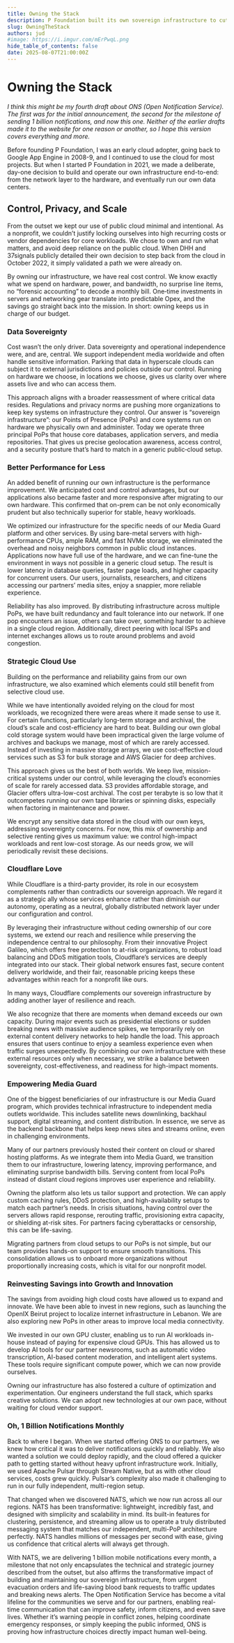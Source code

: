 ```yaml
---
title: Owning the Stack
description: P Foundation built its own sovereign infrastructure to cut costs, boost performance, and protect data, helping independent media and communities.
slug: OwningTheStack
authors: jud
#image: https://i.imgur.com/mErPwqL.png
hide_table_of_contents: false
date: 2025-08-07T21:00:00Z
---
```


# Owning the Stack

_I think this might be my fourth draft about ONS (Open Notification Service). The first was for the initial announcement, the second for the milestone of sending 1 billion notifications, and now this one. Neither of the earlier drafts made it to the website for one reason or another, so I hope this version covers everything and more._

Before founding P Foundation, I was an early cloud adopter, going back to Google App Engine in 2008-9, and I continued to use the cloud for most projects. But when I started P Foundation in 2021, we made a deliberate, day-one decision to build and operate our own infrastructure end-to-end: from the network layer to the hardware, and eventually run our own data centers.

<!--truncate-->

## Control, Privacy, and Scale

From the outset we kept our use of public cloud minimal and intentional. As a nonprofit, we couldn’t justify locking ourselves into high recurring costs or vendor dependencies for core workloads. We chose to own and run what matters, and avoid deep reliance on the public cloud. When DHH and 37signals publicly detailed their own decision to step back from the cloud in October 2022, it simply validated a path we were already on.

By owning our infrastructure, we have real cost control. We know exactly what we spend on hardware, power, and bandwidth, no surprise line items, no “forensic accounting” to decode a monthly bill. One‑time investments in servers and networking gear translate into predictable Opex, and the savings go straight back into the mission. In short: owning keeps us in charge of our budget.

### Data Sovereignty

Cost wasn’t the only driver. Data sovereignty and operational independence were, and are, central. We support independent media worldwide and often handle sensitive information. Parking that data in hyperscale clouds can subject it to external jurisdictions and policies outside our control. Running on hardware we choose, in locations we choose, gives us clarity over where assets live and who can access them.

This approach aligns with a broader reassessment of where critical data resides. Regulations and privacy norms are pushing more organizations to keep key systems on infrastructure they control. Our answer is “sovereign infrastructure”: our Points of Presence (PoPs) and core systems run on hardware we physically own and administer. Today we operate three principal PoPs that house core databases, application servers, and media repositories. That gives us precise geolocation awareness, access control, and a security posture that’s hard to match in a generic public‑cloud setup.

### Better Performance for Less

An added benefit of running our own infrastructure is the performance improvement. We anticipated cost and control advantages, but our applications also became faster and more responsive after migrating to our own hardware. This confirmed that on-prem can be not only economically prudent but also technically superior for stable, heavy workloads.

We optimized our infrastructure for the specific needs of our Media Guard platform and other services. By using bare-metal servers with high-performance CPUs, ample RAM, and fast NVMe storage, we eliminated the overhead and noisy neighbors common in public cloud instances. Applications now have full use of the hardware, and we can fine-tune the environment in ways not possible in a generic cloud setup. The result is lower latency in database queries, faster page loads, and higher capacity for concurrent users. Our users, journalists, researchers, and citizens accessing our partners’ media sites, enjoy a snappier, more reliable experience.

Reliability has also improved. By distributing infrastructure across multiple PoPs, we have built redundancy and fault tolerance into our network. If one pop encounters an issue, others can take over, something harder to achieve in a single cloud region. Additionally, direct peering with local ISPs and internet exchanges allows us to route around problems and avoid congestion.

### Strategic Cloud Use

Building on the performance and reliability gains from our own infrastructure, we also examined which elements could still benefit from selective cloud use.

While we have intentionally avoided relying on the cloud for most workloads, we recognized there were areas where it made sense to use it. For certain functions, particularly long-term storage and archival, the cloud’s scale and cost-efficiency are hard to beat. Building our own global cold storage system would have been impractical given the large volume of archives and backups we manage, most of which are rarely accessed. Instead of investing in massive storage arrays, we use cost-effective cloud services such as S3 for bulk storage and AWS Glacier for deep archives.

This approach gives us the best of both worlds. We keep live, mission-critical systems under our control, while leveraging the cloud’s economies of scale for rarely accessed data. S3 provides affordable storage, and Glacier offers ultra-low-cost archival. The cost per terabyte is so low that it outcompetes running our own tape libraries or spinning disks, especially when factoring in maintenance and power.

We encrypt any sensitive data stored in the cloud with our own keys, addressing sovereignty concerns. For now, this mix of ownership and selective renting gives us maximum value: we control high-impact workloads and rent low-cost storage. As our needs grow, we will periodically revisit these decisions.

### Cloudflare Love

While Cloudflare is a third-party provider, its role in our ecosystem complements rather than contradicts our sovereign approach. We regard it as a strategic ally whose services enhance rather than diminish our autonomy, operating as a neutral, globally distributed network layer under our configuration and control.

By leveraging their infrastructure without ceding ownership of our core systems, we extend our reach and resilience while preserving the independence central to our philosophy. From their innovative Project Galileo, which offers free protection to at-risk organizations, to robust load balancing and DDoS mitigation tools, Cloudflare’s services are deeply integrated into our stack. Their global network ensures fast, secure content delivery worldwide, and their fair, reasonable pricing keeps these advantages within reach for a nonprofit like ours.

In many ways, Cloudflare complements our sovereign infrastructure by adding another layer of resilience and reach.

We also recognize that there are moments when demand exceeds our own capacity. During major events such as presidential elections or sudden breaking news with massive audience spikes, we temporarily rely on external content delivery networks to help handle the load. This approach ensures that users continue to enjoy a seamless experience even when traffic surges unexpectedly. By combining our own infrastructure with these external resources only when necessary, we strike a balance between sovereignty, cost-effectiveness, and readiness for high-impact moments.

### Empowering Media Guard

One of the biggest beneficiaries of our infrastructure is our Media Guard program, which provides technical infrastructure to independent media outlets worldwide. This includes satellite news downlinking, backhaul support, digital streaming, and content distribution. In essence, we serve as the backend backbone that helps keep news sites and streams online, even in challenging environments.

Many of our partners previously hosted their content on cloud or shared hosting platforms. As we integrate them into Media Guard, we transition them to our infrastructure, lowering latency, improving performance, and eliminating surprise bandwidth bills. Serving content from local PoPs instead of distant cloud regions improves user experience and reliability.

Owning the platform also lets us tailor support and protection. We can apply custom caching rules, DDoS protection, and high-availability setups to match each partner’s needs. In crisis situations, having control over the servers allows rapid response, rerouting traffic, provisioning extra capacity, or shielding at-risk sites. For partners facing cyberattacks or censorship, this can be life-saving.

Migrating partners from cloud setups to our PoPs is not simple, but our team provides hands-on support to ensure smooth transitions. This consolidation allows us to onboard more organizations without proportionally increasing costs, which is vital for our nonprofit model.

### Reinvesting Savings into Growth and Innovation

The savings from avoiding high cloud costs have allowed us to expand and innovate. We have been able to invest in new regions, such as launching the OpenIX Beirut project to localize internet infrastructure in Lebanon. We are also exploring new PoPs in other areas to improve local media connectivity.

We invested in our own GPU cluster, enabling us to run AI workloads in-house instead of paying for expensive cloud GPUs. This has allowed us to develop AI tools for our partner newsrooms, such as automatic video transcription, AI-based content moderation, and intelligent alert systems. These tools require significant compute power, which we can now provide ourselves.

Owning our infrastructure has also fostered a culture of optimization and experimentation. Our engineers understand the full stack, which sparks creative solutions. We can adopt new technologies at our own pace, without waiting for cloud vendor support.

### Oh, 1 Billion Notifications Monthly

Back to where I began. When we started offering ONS to our partners, we knew how critical it was to deliver notifications quickly and reliably. We also wanted a solution we could deploy rapidly, and the cloud offered a quicker path to getting started without heavy upfront infrastructure work. Initially, we used Apache Pulsar through Stream Native, but as with other cloud services, costs grew quickly. Pulsar’s complexity also made it challenging to run in our fully independent, multi-region setup.

That changed when we discovered NATS, which we now run across all our regions. NATS has been transformative: lightweight, incredibly fast, and designed with simplicity and scalability in mind. Its built-in features for clustering, persistence, and streaming allow us to operate a truly distributed messaging system that matches our independent, multi-PoP architecture perfectly. NATS handles millions of messages per second with ease, giving us confidence that critical alerts will always get through.

With NATS, we are delivering 1 billion mobile notifications every month, a milestone that not only encapsulates the technical and strategic journey described from the outset, but also affirms the transformative impact of building and maintaining our sovereign infrastructure, from urgent evacuation orders and life-saving blood bank requests to traffic updates and breaking news alerts. The Open Notification Service has become a vital lifeline for the communities we serve and for our partners, enabling real-time communication that can improve safety, inform citizens, and even save lives. Whether it’s warning people in conflict zones, helping coordinate emergency responses, or simply keeping the public informed, ONS is proving how infrastructure choices directly impact human well-being.
